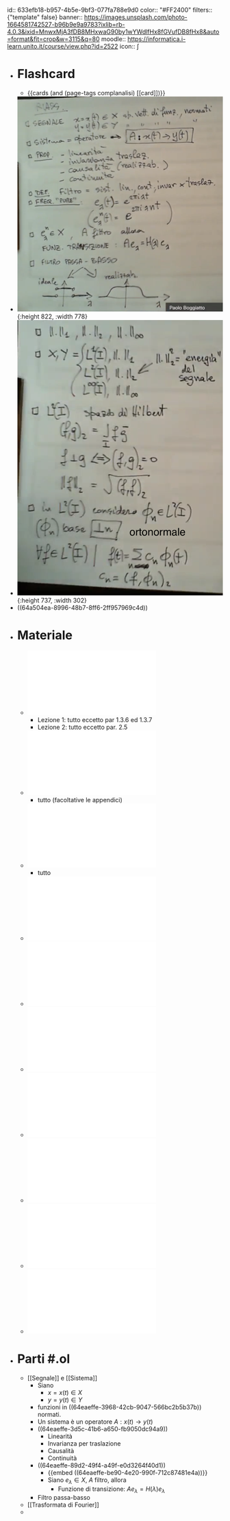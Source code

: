 id:: 633efb18-b957-4b5e-9bf3-077fa788e9d0
color:: "#FF2400"
filters:: {"template" false}
banner:: https://images.unsplash.com/photo-1664581742527-b96b9e9a9783?ixlib=rb-4.0.3&ixid=MnwxMjA3fDB8MHxwaG90by1wYWdlfHx8fGVufDB8fHx8&auto=format&fit=crop&w=3115&q=80
moodle:: https://informatica.i-learn.unito.it/course/view.php?id=2522
icon:: ∫

- # Flashcard
	- {{cards (and (page-tags complanalisi) [[card]])}}
- ![image.png](../assets/image_1688498520498_0.png){:height 822, :width 778}
- ![image.png](../assets/image_1688499834986_0.png){:height 737, :width 302}
- ((64a504ea-8996-48b7-8ff6-2ff957969c4d))
- # Materiale
	- ![Gasquet-Witomski](../assets/gasquet-witomski_annotato.pdf)
		- Lezione 1: tutto eccetto par 1.3.6 ed 1.3.7
		- Lezione 2: tutto eccetto par. 2.5
	- ![Note su Trasformata di Fourier e Filtri di Segnali](../assets/trasf_fourier_filtri.pdf)
		- tutto (facoltative le appendici)
	- ![Trasformata di Gabor](../assets/trasf_gabor.pdf)
		- tutto
	- ![Numeri complessi - dispense](../assets/num_complessi_dispense.pdf)
	- ![Numeri complessi - appunti](../assets/num_complessi_appunti.pdf)
	- ![Appunti 28/09/22 - Filtro RC](../assets/Appunti220928.pdf)
	- ![Appunti 11/10/22 - Principio di Indeterminazione di Heisenberg](../assets/Appunti221011.pdf)
	- ![Appunti 13/10/22 - Filtri di Convoluzione Causali](../assets/Appunti221013.pdf)
	- ![Appunti Spazi Normati](../assets/AppuntiSpaziNormati.pdf)
	- ![Appunti](../assets/appunti.pdf)
- # Parti #.ol
	- [[Segnale]] e [[Sistema]]
		- Siano
			- $x = x(t) \in X$
			- $y = y(t) \in Y$
		- funzioni in ((64eaeffe-3968-42cb-9047-566bc2b5b37b)) normati.
		- Un sistema è un operatore $A: x(t) \rightarrow y(t)$
		- ((64eaeffe-3d5c-41b6-a650-fb9050dc94a9))
			- Linearità
			- Invarianza per traslazione
			- Causalità
			- Continuità
		- ((64eaeffe-89d2-49f4-a49f-e0d3264f40d1))
			- {{embed ((64eaeffe-be90-4e20-990f-712c87481e4a))}}
			- Siano $e_\lambda \in X$, $A$ filtro, allora
				- Funzione di transizione: $Ae_\lambda = H(\lambda)e_\lambda$
		- Filtro passa-basso
	- [[Trasformata di Fourier]]
	-